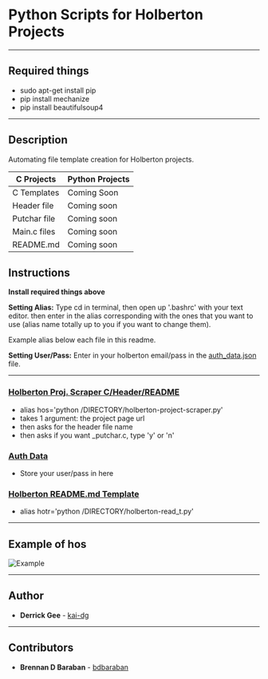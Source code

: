 # Python Scripts for Holberton Projects

---

## Required things

* sudo apt-get install pip
* pip install mechanize
* pip install beautifulsoup4

---

## Description

Automating file template creation for Holberton projects.

| C Projects  | Python Projects |
| ------------- | ------------- |
| C Templates  | Coming Soon  |
| Header file  | Coming soon  |
| Putchar file  | Coming soon  |
| Main.c files  | Coming soon  |
| README.md  | Coming soon  |

## Instructions

**Install required things above**

**Setting Alias:** Type cd in terminal, then open up '.bashrc' with your text editor. then enter in the alias corresponding with the ones that you want to use (alias name totally up to you if you want to change them).

Example alias below each file in this readme.

**Setting User/Pass:** Enter in your holberton email/pass in the [auth_data.json](./auth_data.json) file.

---

### [Holberton Proj. Scraper C/Header/README](./holberton-project-scraper.py)
* alias hos='python /DIRECTORY/holberton-project-scraper.py'
* takes 1 argument: the project page url
* then asks for the header file name
* then asks if you want _putchar.c, type 'y' or 'n'

### [Auth Data](./auth_data.json)
* Store your user/pass in here

### [Holberton README.md Template](./holberton-read_t.py)
* alias hotr='python /DIRECTORY/holberton-read_t.py'

---
## Example of hos

![Example](https://i.imgur.com/3gVa0Qq.png)

---

## Author
* **Derrick Gee** - [kai-dg](https://github.com/kai-dg)

---

## Contributors
* **Brennan D Baraban** - [bdbaraban](https://github.com/bdbaraban)
